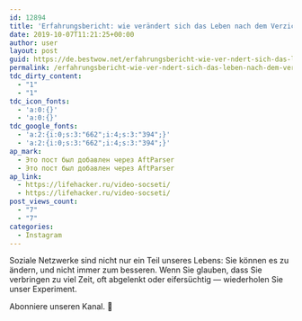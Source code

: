```yaml
---
id: 12894
title: 'Erfahrungsbericht: wie verändert sich das Leben nach dem Verzicht von sozialen Netzwerken'
date: 2019-10-07T11:21:25+00:00
author: user
layout: post
guid: https://de.bestwow.net/erfahrungsbericht-wie-ver-ndert-sich-das-leben-nach-dem-verzicht-von-sozialen-netzwerken/
permalink: /erfahrungsbericht-wie-ver-ndert-sich-das-leben-nach-dem-verzicht-von-sozialen-netzwerken/
tdc_dirty_content:
  - "1"
  - "1"
tdc_icon_fonts:
  - 'a:0:{}'
  - 'a:0:{}'
tdc_google_fonts:
  - 'a:2:{i:0;s:3:"662";i:4;s:3:"394";}'
  - 'a:2:{i:0;s:3:"662";i:4;s:3:"394";}'
ap_mark:
  - Это пост был добавлен через AftParser
  - Это пост был добавлен через AftParser
ap_link:
  - https://lifehacker.ru/video-socseti/
  - https://lifehacker.ru/video-socseti/
post_views_count:
  - "7"
  - "7"
categories:
  - Instagram
---
```

Soziale Netzwerke sind nicht nur ein Teil unseres Lebens: Sie können es zu ändern, und nicht immer zum besseren. Wenn Sie glauben, dass Sie verbringen zu viel Zeit, oft abgelenkt oder eifersüchtig — wiederholen Sie unser Experiment.</p> 

Abonniere unseren Kanal. 🤗